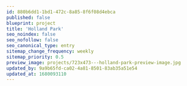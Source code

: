 ```yaml
---
id: 880b6dd1-1bd1-472c-8a85-8f6f08d4ebca
published: false
blueprint: project
title: 'Holland Park'
seo_noindex: false
seo_nofollow: false
seo_canonical_type: entry
sitemap_change_frequency: weekly
sitemap_priority: 0.5
preview_image: projects/723x473---holland-park-preview-image.jpg
updated_by: 9a9b65fd-ca02-4a81-8501-83ab35a51e54
updated_at: 1680093110
---
```

